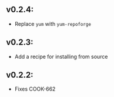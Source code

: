 ## v0.2.4:

* Replace `yum` with `yum-repoforge`

## v0.2.3:

* Add a recipe for installing from source

## v0.2.2:

* Fixes COOK-662
